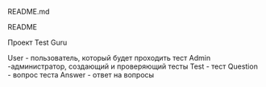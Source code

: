 README.md

README

Проект Test Guru

  User - пользователь, который будет проходить тест
  Admin -администратор, создающий и проверяющий тесты
  Test - тест
  Question - вопрос теста
  Answer - ответ на вопросы
